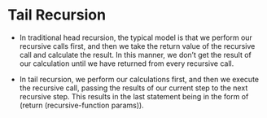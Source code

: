 # Tail Recursion
* In traditional head recursion, the typical model is that we perform our recursive calls first, and then we take the return value of the recursive call and calculate the result. In this manner, we don’t get the result of our calculation until we have returned from every recursive call.

* In tail recursion, we perform our calculations first, and then we execute the recursive call, passing the results of our current step to the next recursive step. This results in the last statement being in the form of (return (recursive-function params)).
